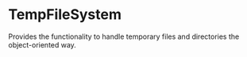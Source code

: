 # TempFileSystem
Provides the functionality to handle temporary files and directories the object-oriented way.
